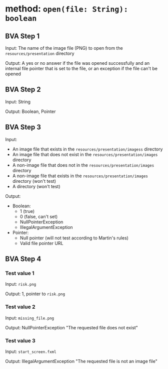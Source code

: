 # method: `open(file: String): boolean`

## BVA Step 1
Input: The name of the image file (PNG) to open from the `resources/presentation` directory

Output: A yes or no answer if the file was opened successfully and an internal file pointer that is set to the file, or an exception if the file can't be opened

## BVA Step 2
Input: String

Output: Boolean, Pointer

## BVA Step 3
Input:
- An image file that exists in the `resources/presentation/imagess` directory
- An image file that does not exist in the `resources/presentation/images` directory
- A non-image file that does not in the `resources/presentation/images` directory
- A non-image file that exists in the `resources/presentation/images` directory (won't test)
- A directory (won't test)

Output:
- Boolean:
    - 1 (true)
    - 0 (false, can't set)
    - NullPointerException
    - IllegalArgumentException
- Pointer:
    - Null pointer (will not test according to Martin's rules)
    - Valid file pointer URL

## BVA Step 4
### Test value 1
Input: `risk.png`

Output: 1, pointer to `risk.png`
### Test value 2
Input: `missing_file.png`

Output: NullPointerException "The requested file does not exist"
### Test value 3
Input: `start_screen.fxml`

Output: IllegalArgumentException "The requested file is not an image file"
